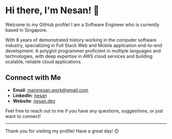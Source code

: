 # Hi there, I'm Nesan! 👋

Welcome to my GitHub profile! I am a Software Engineer who is currently based in Singapore.

With 8 years of demonstrated history working in the computer software industry, specializing in Full Stack Web and Mobile application end-to-end development. A polyglot programmer proficient in multiple languages and technologies, with deep expertise in AWS cloud services and building scalable, reliable cloud applications. 

## Connect with Me
- **Email**: [maninesan.work@gmail.com](mailto:maninesan.work@gmail.com)
- **LinkedIn**: [nesan](https://www.linkedin.com/in/linganesan/)
- **Website**: [nesan.dev](https://nesan.dev)

Feel free to reach out to me if you have any questions, suggestions, or just want to connect!

---

Thank you for visiting my profile! Have a great day! 😊
